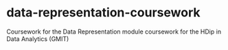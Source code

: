 # data-representation-coursework
Coursework for the Data Representation module coursework for the HDip in Data Analytics (GMIT)

